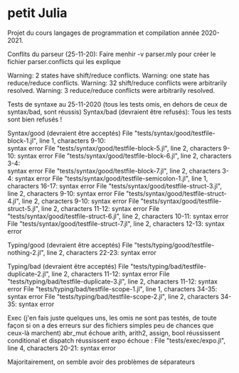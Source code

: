 # petit Julia
Projet du cours langages de programmation et compilation année 2020-2021.


Conflits du parseur (25-11-20):
Faire menhir -v parser.mly pour créer le fichier parser.conflicts qui les explique

Warning: 2 states have shift/reduce conflicts.
Warning: one state has reduce/reduce conflicts.
Warning: 32 shift/reduce conflicts were arbitrarily resolved.
Warning: 3 reduce/reduce conflicts were arbitrarily resolved.

Tests de syntaxe au 25-11-2020 (tous les tests omis, en dehors de ceux de syntax/bad, sont réussis)
Syntax/bad (devraient être refusés):
Tous les tests sont bien refusés !

Syntax/good (devraient être acceptés)
File "tests/syntax/good/testfile-block-1.jl", line 1, characters 9-10:  
syntax error
File "tests/syntax/good/testfile-block-5.jl", line 2, characters 9-10:
syntax error
File "tests/syntax/good/testfile-block-6.jl", line 2, characters 3-4:                                      
syntax error
File "tests/syntax/good/testfile-block-7.jl", line 2, characters 3-4:
syntax error
File "tests/syntax/good/testfile-semicolon-1.jl", line 1, characters 16-17:
syntax error
File "tests/syntax/good/testfile-struct-3.jl", line 2, characters 9-10:
syntax error
File "tests/syntax/good/testfile-struct-4.jl", line 2, characters 9-10:
syntax error
File "tests/syntax/good/testfile-struct-5.jl", line 2, characters 11-12:
syntax error
File "tests/syntax/good/testfile-struct-6.jl", line 2, characters 10-11:
syntax error
File "tests/syntax/good/testfile-struct-7.jl", line 2, characters 12-13:
syntax error


Typing/good (devraient être acceptés)
File "tests/typing/good/testfile-nothing-2.jl", line 2, characters 22-23:
syntax error 

Typing/bad (devraient être acceptés)
File "tests/typing/bad/testfile-duplicate-2.jl", line 2, characters 11-12:
syntax error
File "tests/typing/bad/testfile-duplicate-3.jl", line 2, characters 11-12:
syntax error
File "tests/typing/bad/testfile-scope-1.jl", line 1, characters 34-35:
syntax error
File "tests/typing/bad/testfile-scope-2.jl", line 2, characters 34-35:
syntax error

Exec (j'en fais juste quelques uns, les omis ne sont pas testés, de toute façon si on a des erreurs sur des fichiers simples peu de chances que ceux-là marchent)
abr_mut échoue
arith, arith2, assign, bool réussissent
conditional et dispatch réussissent
expo échoue :
File "tests/exec/expo.jl", line 4, characters 20-21:
syntax error

Majoritairement, on semble avoir des problèmes de séparateurs